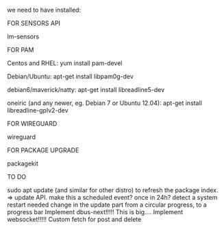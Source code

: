 we need to have installed:

FOR SENSORS API

lm-sensors

FOR PAM

Centos and RHEL: yum install pam-devel

Debian/Ubuntu: apt-get install libpam0g-dev

debian6/maverick/natty: apt-get install libreadline5-dev

oneiric (and any newer, eg. Debian 7 or Ubuntu 12.04): apt-get install libreadline-gplv2-dev

FOR WIREGUARD

wireguard

FOR PACKAGE UPGRADE

packagekit

TO DO

sudo apt update (and similar for other distro) to refresh the package index. => update API. make this a scheduled event? once in 24h?
detect a system restart needed
change in the update part from a circular progress, to a progress bar
Implement dbus-next!!!!! This is big....
Implement websocket!!!!!
Custom fetch for post and delete